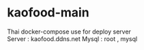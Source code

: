 # kaofood-main

Thai docker-compose use for deploy server  
Server : kaofood.ddns.net
Mysql : root , mysql
